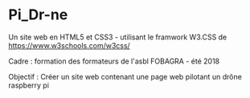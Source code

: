# Pi_Dr-ne
Un site web en HTML5 et CSS3 - utilisant le framwork W3.CSS de https://www.w3schools.com/w3css/   

Cadre : formation des formateurs de l'asbl FOBAGRA - été 2018   

Objectif : Créer un site web contenant une page web pilotant un drône raspberry pi

